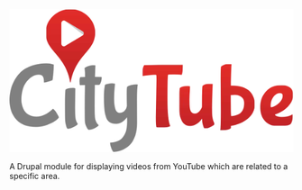 ![CityTube Logo](citytube_logo.svg) 

A Drupal module for displaying videos from YouTube which are related to a specific area.

